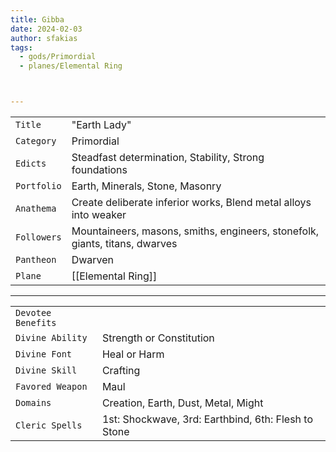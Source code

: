 ```yaml
---
title: Gibba
date: 2024-02-03
author: sfakias
tags:
  - gods/Primordial
  - planes/Elemental Ring



---
```

| | |
| --- | --- |
| `Title` | "Earth Lady" |
| `Category` | Primordial |
| `Edicts` | Steadfast determination, Stability, Strong foundations |
| `Portfolio` | Earth, Minerals, Stone, Masonry |
| `Anathema` | Create deliberate inferior works, Blend metal alloys into weaker |
| `Followers` | Mountaineers, masons, smiths, engineers, stonefolk, giants, titans, dwarves |
| `Pantheon` | Dwarven |
| `Plane` | [[Elemental Ring]] |

---
| | |
| --- | --- |
| `Devotee Benefits` |
| `Divine Ability` | Strength or Constitution |
| `Divine Font` | Heal or Harm |
| `Divine Skill` | Crafting |
| `Favored Weapon` | Maul |
| `Domains` | Creation, Earth, Dust, Metal, Might |
| `Cleric Spells` | 1st: Shockwave, 3rd: Earthbind, 6th: Flesh to Stone |
